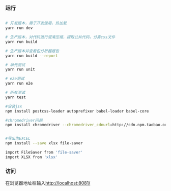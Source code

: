 ### 运行

``` bash

# 开发版本，用于开发使用，热加载
yarn run dev

# 生产版本，对代码进行混淆压缩，提取公共代码，分离css文件
yarn run build

# 生产版本并查看包分析器报告
yarn run build --report

# 单元测试
yarn run unit

# e2e测试
yarn run e2e

# 所有测试
yarn test

#安装jsx
npm install postcss-loader autoprefixer babel-loader babel-core

#chromedriver问题
npm install chromedriver --chromedriver_cdnurl=http://cdn.npm.taobao.org/dist/chromedriver


#导出为EXCEL 
npm install --save xlsx file-saver

import FileSaver from 'file-saver'
import XLSX from 'xlsx'
```

### 访问
在浏览器地址栏输入[http://localhost:8081/](http://localhost:8081/)

